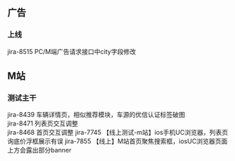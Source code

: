 ## 广告
### 上线
jira-8515 PC/M端广告请求接口中city字段修改
## M站
### 测试主干
jira-8439 车辆详情页，相似推荐模块，车源的优信认证标签破图  
jira-8471 列表页交互调整  
jira-8468 首页交互调整
jira-7745 【线上测试-m站】ios手机UC浏览器，列表页询底价浮框展示有误
jira-7855 【线上】M站首页聚焦搜索框，iosUC浏览器页面上方会露出部分banner
